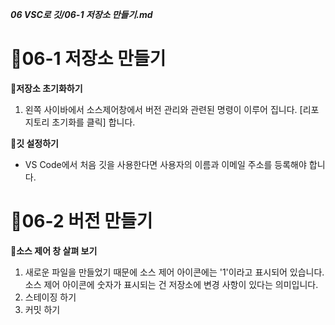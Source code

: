 ***06 VSC로 깃/06-1 저장소 만들기.md***

# 🚟06-1 저장소 만들기

**🚠저장소 초기화하기**
1. 왼쪽 사이바에서 소스제어창에서 버전 관리와 관련된 명령이 이루어 집니다.
[리포지토리 초기화를 클릭] 합니다.

**🚠깃 설정하기**
  - VS Code에서 처음 깃을 사용한다면 사용자의 이름과 이메일 주소를 등록해야 합니다.

# 🚟06-2 버전 만들기

**🚠소스 제어 창 살펴 보기**
  1. 새로운 파일을 만들었기 때문에 소스 제어 아이콘에는 '1'이라고 표시되어 있습니다. 소스 제어 아이콘에 숫자가 표시되는 건 저장소에 변경 사항이 있다는 의미입니다.
  2. 스테이징 하기
  3. 커밋 하기